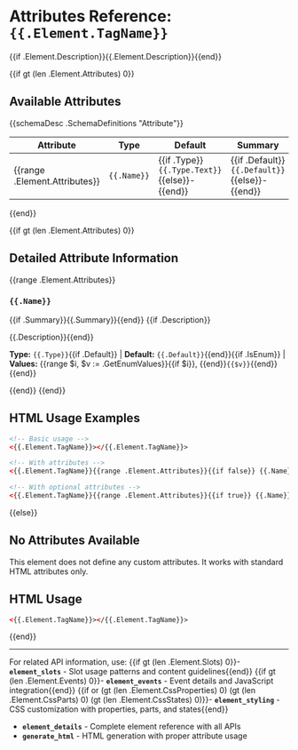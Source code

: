 # Attributes Reference: `{{.Element.TagName}}`

{{if .Element.Description}}{{.Element.Description}}{{end}}

{{if gt (len .Element.Attributes) 0}}
## Available Attributes

{{schemaDesc .SchemaDefinitions "Attribute"}}

| Attribute | Type | Default | Summary |
| --------- | ---- | ------- | ------- |
{{range .Element.Attributes}}| `{{.Name}}` | {{if .Type}}`{{.Type.Text}}`{{else}}-{{end}} | {{if .Default}}`{{.Default}}`{{else}}-{{end}} | {{if .Summary}}{{.Summary}}{{else if .Description}}{{.Description}}{{else}}-{{end}} |
{{end}}

{{if gt (len .Element.Attributes) 0}}
## Detailed Attribute Information

{{range .Element.Attributes}}
### `{{.Name}}`
{{if .Summary}}{{.Summary}}{{end}}
{{if .Description}}

{{.Description}}{{end}}

**Type:** `{{.Type}}`{{if .Default}} | **Default:** `{{.Default}}`{{end}}{{if .IsEnum}} | **Values:** {{range $i, $v := .GetEnumValues}}{{if $i}}, {{end}}`{{$v}}`{{end}}{{end}}

{{end}}
{{end}}

## HTML Usage Examples

```html
<!-- Basic usage -->
<{{.Element.TagName}}></{{.Element.TagName}}>

<!-- With attributes -->
<{{.Element.TagName}}{{range .Element.Attributes}}{{if false}} {{.Name}}={{if .Default}}"{{.Default}}"{{else}}{{if .IsEnum}}"{{index .GetEnumValues 0}}"{{else}}"{{.Type}}"{{end}}{{end}}{{end}}{{end}}></{{.Element.TagName}}>

<!-- With optional attributes -->
<{{.Element.TagName}}{{range .Element.Attributes}}{{if true}} {{.Name}}={{if .Default}}"{{.Default}}"{{else}}{{if .IsEnum}}"{{index .GetEnumValues 0}}"{{else}}"{{.Type}}"{{end}}{{end}}{{end}}{{end}}></{{.Element.TagName}}>
```

{{else}}
## No Attributes Available

This element does not define any custom attributes. It works with standard HTML attributes only.

## HTML Usage

```html
<{{.Element.TagName}}></{{.Element.TagName}}>
```
{{end}}

---

For related API information, use:
{{if gt (len .Element.Slots) 0}}- **`element_slots`** - Slot usage patterns and content guidelines{{end}}
{{if gt (len .Element.Events) 0}}- **`element_events`** - Event details and JavaScript integration{{end}}
{{if or (gt (len .Element.CssProperties) 0) (gt (len .Element.CssParts) 0) (gt (len .Element.CssStates) 0)}}- **`element_styling`** - CSS customization with properties, parts, and states{{end}}
- **`element_details`** - Complete element reference with all APIs
- **`generate_html`** - HTML generation with proper attribute usage